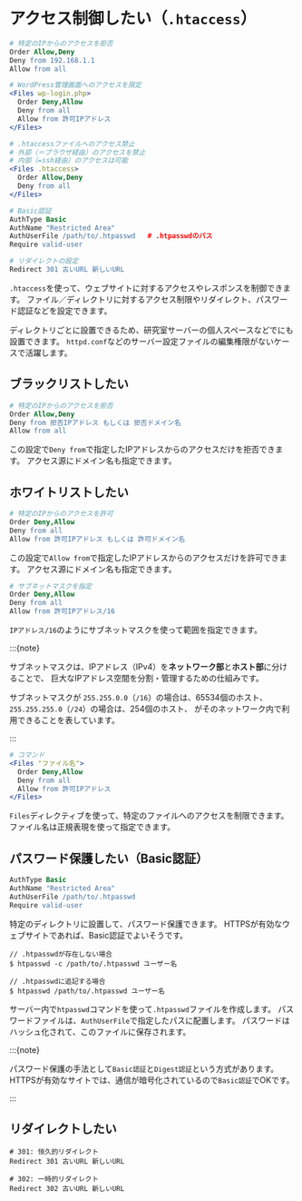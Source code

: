 # アクセス制御したい（`.htaccess`）

```apache
# 特定のIPからのアクセスを拒否
Order Allow,Deny
Deny from 192.168.1.1
Allow from all

# WordPress管理画面へのアクセスを限定
<Files wp-login.php>
  Order Deny,Allow
  Deny from all
  Allow from 許可IPアドレス
</Files>

# .htaccessファイルへのアクセス禁止
# 外部（＝ブラウザ経由）のアクセスを禁止
# 内部（=ssh経由）のアクセスは可能
<Files .htaccess>
  Order Allow,Deny
  Deny from all
</Files>

# Basic認証
AuthType Basic
AuthName "Restricted Area"
AuthUserFile /path/to/.htpasswd   # .htpasswdのパス
Require valid-user

# リダイレクトの設定
Redirect 301 古いURL 新しいURL
```

`.htaccess`を使って、ウェブサイトに対するアクセスやレスポンスを制御できます。
ファイル／ディレクトリに対するアクセス制限やリダイレクト、パスワード認証などを設定できます。

ディレクトリごとに設置できるため、研究室サーバーの個人スペースなどでにも設置できます。
`httpd.conf`などのサーバー設定ファイルの編集権限がないケースで活躍します。

## ブラックリストしたい

```apache
# 特定のIPからのアクセスを拒否
Order Allow,Deny
Deny from 拒否IPアドレス もしくは 拒否ドメイン名
Allow from all
```

この設定で`Deny from`で指定したIPアドレスからのアクセスだけを拒否できます。
アクセス源にドメイン名も指定できます。

## ホワイトリストしたい

```apache
# 特定のIPからのアクセスを許可
Order Deny,Allow
Deny from all
Allow from 許可IPアドレス もしくは 許可ドメイン名
```

この設定で`Allow from`で指定したIPアドレスからのアクセスだけを許可できます。
アクセス源にドメイン名も指定できます。

```apache
# サブネットマスクを指定
Order Deny,Allow
Deny from all
Allow from 許可IPアドレス/16
```

`IPアドレス/16`のようにサブネットマスクを使って範囲を指定できます。

:::{note}

サブネットマスクは、IPアドレス（IPv4）を**ネットワーク部**と**ホスト部**に分けることで、
巨大なIPアドレス空間を分割・管理するための仕組みです。

サブネットマスクが
`255.255.0.0`（`/16`）の場合は、65534個のホスト、
`255.255.255.0`（`/24`）の場合は、254個のホスト、
がそのネットワーク内で利用できることを表しています。

:::

```apache
# コマンド
<Files "ファイル名">
  Order Deny,Allow
  Deny from all
  Allow from 許可IPアドレス
</Files>
```

`Files`ディレクティブを使って、特定のファイルへのアクセスを制限できます。
ファイル名は正規表現を使って指定できます。

## パスワード保護したい（Basic認証）

```apache
AuthType Basic
AuthName "Restricted Area"
AuthUserFile /path/to/.htpasswd
Require valid-user
```

特定のディレクトリに設置して、パスワード保護できます。
HTTPSが有効なウェブサイトであれば、Basic認証でよいそうです。

```console
// .htpasswdが存在しない場合
$ htpasswd -c /path/to/.htpasswd ユーザー名

// .htpasswdに追記する場合
$ htpasswd /path/to/.htpasswd ユーザー名
```

サーバー内で`htpasswd`コマンドを使って`.htpasswd`ファイルを作成します。
パスワードファイルは、`AuthUserFile`で指定したパスに配置します。
パスワードはハッシュ化されて、このファイルに保存されます。

:::{note}

パスワード保護の手法として`Basic認証`と`Digest認証`という方式があります。
HTTPSが有効なサイトでは、通信が暗号化されているので`Basic認証`でOKです。

:::

## リダイレクトしたい

```htaccess
# 301: 恒久的リダイレクト
Redirect 301 古いURL 新しいURL

# 302: 一時的リダイレクト
Redirect 302 古いURL 新しいURL
```
